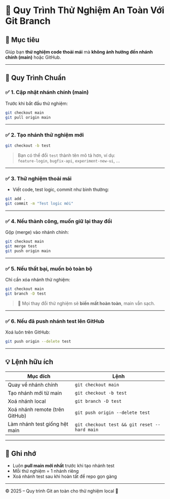 # 🧪 Quy Trình Thử Nghiệm An Toàn Với Git Branch

## 🎯 Mục tiêu
Giúp bạn **thử nghiệm code thoải mái** mà **không ảnh hưởng đến nhánh chính (main)** hoặc GitHub.

---

## 🚀 Quy Trình Chuẩn

### ✅ 1. Cập nhật nhánh chính (main)
Trước khi bắt đầu thử nghiệm:
```bash
git checkout main
git pull origin main
```

---

### ✅ 2. Tạo nhánh thử nghiệm mới
```bash
git checkout -b test
```
> Bạn có thể đổi `test` thành tên mô tả hơn, ví dụ:  
> `feature-login`, `bugfix-api`, `experiment-new-ui`, ...

---

### ✅ 3. Thử nghiệm thoải mái
- Viết code, test logic, commit như bình thường:
```bash
git add .
git commit -m "Test logic mới"
```

---

### ✅ 4. Nếu **thành công**, muốn giữ lại thay đổi
Gộp (merge) vào nhánh chính:
```bash
git checkout main
git merge test
git push origin main
```

---

### ✅ 5. Nếu **thất bại**, muốn bỏ toàn bộ
Chỉ cần xóa nhánh thử nghiệm:
```bash
git checkout main
git branch -D test
```

> 🧹 Mọi thay đổi thử nghiệm sẽ **biến mất hoàn toàn**, main vẫn sạch.

---

### ✅ 6. Nếu đã push nhánh test lên GitHub
Xoá luôn trên GitHub:
```bash
git push origin --delete test
```

---

## 💡 Lệnh hữu ích

| Mục đích | Lệnh |
|----------|------|
| Quay về nhánh chính | `git checkout main` |
| Tạo nhánh mới từ main | `git checkout -b test` |
| Xoá nhánh local | `git branch -D test` |
| Xoá nhánh remote (trên GitHub) | `git push origin --delete test` |
| Làm nhánh test giống hệt main | `git checkout test && git reset --hard main` |

---

## 🧠 Ghi nhớ
- Luôn **pull main mới nhất** trước khi tạo nhánh test  
- Mỗi thử nghiệm = 1 nhánh riêng  
- Xoá nhánh test sau khi hoàn tất để repo gọn gàng

---

© 2025 – Quy trình Git an toàn cho thử nghiệm local 🧪
